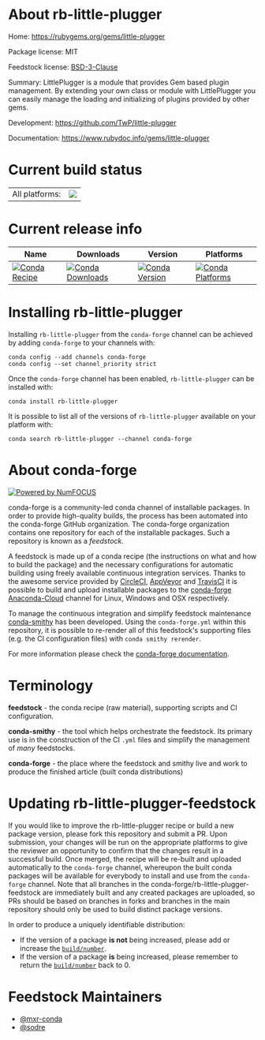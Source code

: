 About rb-little-plugger
=======================

Home: https://rubygems.org/gems/little-plugger

Package license: MIT

Feedstock license: [BSD-3-Clause](https://github.com/conda-forge/rb-little-plugger-feedstock/blob/master/LICENSE.txt)

Summary: LittlePlugger is a module that provides Gem based plugin management.
By extending your own class or module with LittlePlugger you can easily
manage the loading and initializing of plugins provided by other gems.


Development: https://github.com/TwP/little-plugger

Documentation: https://www.rubydoc.info/gems/little-plugger

Current build status
====================


<table><tr><td>All platforms:</td>
    <td>
      <a href="https://dev.azure.com/conda-forge/feedstock-builds/_build/latest?definitionId=7743&branchName=master">
        <img src="https://dev.azure.com/conda-forge/feedstock-builds/_apis/build/status/rb-little-plugger-feedstock?branchName=master">
      </a>
    </td>
  </tr>
</table>

Current release info
====================

| Name | Downloads | Version | Platforms |
| --- | --- | --- | --- |
| [![Conda Recipe](https://img.shields.io/badge/recipe-rb--little--plugger-green.svg)](https://anaconda.org/conda-forge/rb-little-plugger) | [![Conda Downloads](https://img.shields.io/conda/dn/conda-forge/rb-little-plugger.svg)](https://anaconda.org/conda-forge/rb-little-plugger) | [![Conda Version](https://img.shields.io/conda/vn/conda-forge/rb-little-plugger.svg)](https://anaconda.org/conda-forge/rb-little-plugger) | [![Conda Platforms](https://img.shields.io/conda/pn/conda-forge/rb-little-plugger.svg)](https://anaconda.org/conda-forge/rb-little-plugger) |

Installing rb-little-plugger
============================

Installing `rb-little-plugger` from the `conda-forge` channel can be achieved by adding `conda-forge` to your channels with:

```
conda config --add channels conda-forge
conda config --set channel_priority strict
```

Once the `conda-forge` channel has been enabled, `rb-little-plugger` can be installed with:

```
conda install rb-little-plugger
```

It is possible to list all of the versions of `rb-little-plugger` available on your platform with:

```
conda search rb-little-plugger --channel conda-forge
```


About conda-forge
=================

[![Powered by
NumFOCUS](https://img.shields.io/badge/powered%20by-NumFOCUS-orange.svg?style=flat&colorA=E1523D&colorB=007D8A)](https://numfocus.org)

conda-forge is a community-led conda channel of installable packages.
In order to provide high-quality builds, the process has been automated into the
conda-forge GitHub organization. The conda-forge organization contains one repository
for each of the installable packages. Such a repository is known as a *feedstock*.

A feedstock is made up of a conda recipe (the instructions on what and how to build
the package) and the necessary configurations for automatic building using freely
available continuous integration services. Thanks to the awesome service provided by
[CircleCI](https://circleci.com/), [AppVeyor](https://www.appveyor.com/)
and [TravisCI](https://travis-ci.com/) it is possible to build and upload installable
packages to the [conda-forge](https://anaconda.org/conda-forge)
[Anaconda-Cloud](https://anaconda.org/) channel for Linux, Windows and OSX respectively.

To manage the continuous integration and simplify feedstock maintenance
[conda-smithy](https://github.com/conda-forge/conda-smithy) has been developed.
Using the ``conda-forge.yml`` within this repository, it is possible to re-render all of
this feedstock's supporting files (e.g. the CI configuration files) with ``conda smithy rerender``.

For more information please check the [conda-forge documentation](https://conda-forge.org/docs/).

Terminology
===========

**feedstock** - the conda recipe (raw material), supporting scripts and CI configuration.

**conda-smithy** - the tool which helps orchestrate the feedstock.
                   Its primary use is in the construction of the CI ``.yml`` files
                   and simplify the management of *many* feedstocks.

**conda-forge** - the place where the feedstock and smithy live and work to
                  produce the finished article (built conda distributions)


Updating rb-little-plugger-feedstock
====================================

If you would like to improve the rb-little-plugger recipe or build a new
package version, please fork this repository and submit a PR. Upon submission,
your changes will be run on the appropriate platforms to give the reviewer an
opportunity to confirm that the changes result in a successful build. Once
merged, the recipe will be re-built and uploaded automatically to the
`conda-forge` channel, whereupon the built conda packages will be available for
everybody to install and use from the `conda-forge` channel.
Note that all branches in the conda-forge/rb-little-plugger-feedstock are
immediately built and any created packages are uploaded, so PRs should be based
on branches in forks and branches in the main repository should only be used to
build distinct package versions.

In order to produce a uniquely identifiable distribution:
 * If the version of a package **is not** being increased, please add or increase
   the [``build/number``](https://docs.conda.io/projects/conda-build/en/latest/resources/define-metadata.html#build-number-and-string).
 * If the version of a package **is** being increased, please remember to return
   the [``build/number``](https://docs.conda.io/projects/conda-build/en/latest/resources/define-metadata.html#build-number-and-string)
   back to 0.

Feedstock Maintainers
=====================

* [@mxr-conda](https://github.com/mxr-conda/)
* [@sodre](https://github.com/sodre/)

